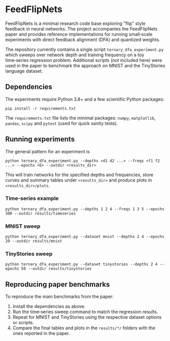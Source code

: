 # FeedFlipNets

FeedFlipNets is a minimal research code base exploring "flip" style feedback in neural networks. The project accompanies the FeedFlipNets paper and provides reference implementations for running small‐scale experiments with direct feedback alignment (DFA) and quantized weights.

The repository currently contains a single script `ternary_dfa_experiment.py` which sweeps over network depth and training frequency on a toy time‑series regression problem. Additional scripts (not included here) were used in the paper to benchmark the approach on MNIST and the TinyStories language dataset.

## Dependencies

The experiments require Python 3.8+ and a few scientific Python packages:

```
pip install -r requirements.txt
```

The `requirements.txt` file lists the minimal packages: `numpy`, `matplotlib`, `pandas`, `scipy` and `pytest` (used for quick sanity tests).

## Running experiments

The general pattern for an experiment is

```
python ternary_dfa_experiment.py --depths <d1 d2 ...> --freqs <f1 f2 ...> --epochs <E> --outdir <results_dir>
```

This will train networks for the specified depths and frequencies, store curves and summary tables under `<results_dir>` and produce plots in `<results_dir>/plots`.

### Time‑series example

```
python ternary_dfa_experiment.py --depths 1 2 4 --freqs 1 3 5 --epochs 300 --outdir results/timeseries
```

### MNIST sweep

```
python ternary_dfa_experiment.py --dataset mnist --depths 2 4 --epochs 20 --outdir results/mnist
```

### TinyStories sweep

```
python ternary_dfa_experiment.py --dataset tinystories --depths 2 4 --epochs 50 --outdir results/tinystories
```

## Reproducing paper benchmarks

To reproduce the main benchmarks from the paper:

1. Install the dependencies as above.
2. Run the time‑series sweep command to match the regression results.
3. Repeat for MNIST and TinyStories using the respective dataset options or scripts.
4. Compare the final tables and plots in the `results/*/` folders with the ones reported in the paper.

